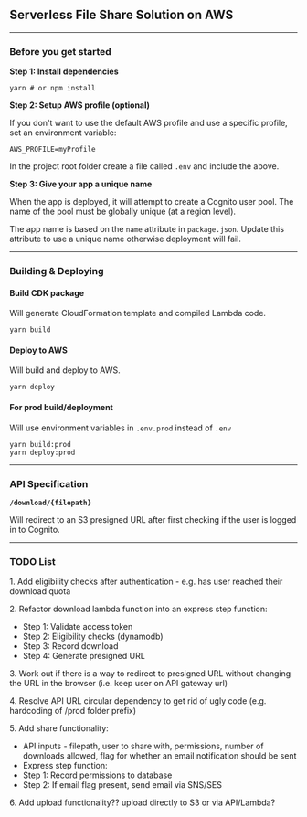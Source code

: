## Serverless File Share Solution on AWS

---

### Before you get started
**Step 1: Install dependencies**
```
yarn # or npm install
```

**Step 2: Setup AWS profile (optional)** 

If you don't want to use the default AWS profile and use a specific profile, set an environment variable:

```
AWS_PROFILE=myProfile
```

In the project root folder create a file called ``.env`` and include the above.

**Step 3: Give your app a unique name** 

When the app is deployed, it will attempt to create a Cognito user pool. The name of the pool must be globally unique (at a region level).

The app name is based on the ```name``` attribute in ```package.json```. Update this attribute to use a unique name otherwise deployment will fail.  

---

### Building & Deploying

#### Build CDK package

Will generate CloudFormation template and compiled Lambda code.

```
yarn build
```

#### Deploy to AWS

Will build and deploy to AWS.

```
yarn deploy
```

#### For prod build/deployment

Will use environment variables in ```.env.prod``` instead of ```.env```

```
yarn build:prod
yarn deploy:prod
```

---

### API Specification

**```/download/{filepath}```**

Will redirect to an S3 presigned URL after first checking if the user is logged in to Cognito.

---

### TODO List

1\. Add eligibility checks after authentication - e.g. has user reached their download quota

2\. Refactor download lambda function into an express step function:
* Step 1: Validate access token
* Step 2: Eligibility checks (dynamodb)
* Step 3: Record download
* Step 4: Generate presigned URL

3\. Work out if there is a way to redirect to presigned URL without changing the URL in the browser (i.e. keep user on API gateway url)

4\. Resolve API URL circular dependency to get rid of ugly code (e.g. hardcoding of /prod folder prefix)

5\. Add share functionality:
* API inputs - filepath, user to share with, permissions, number of downloads allowed, flag for whether an email notification should be sent
* Express step function:
* Step 1: Record permissions to database
* Step 2: If email flag present, send email via SNS/SES

6\. Add upload functionality?? upload directly to S3 or via API/Lambda?